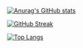 
[![Anurag's GitHub stats](https://github-readme-stats.vercel.app/api?username=drcipri&count_private=true&show_icons=true&theme=vision-friendly-dark)](https://github.com/drcipri/github-readme-stats)

[![GitHub Streak](http://github-readme-streak-stats.herokuapp.com?user=drcipri&theme=dark&background=000000)](https://git.io/streak-stats)

[![Top Langs](https://github-readme-stats.vercel.app/api/top-langs/?username=drcipri&layout=compact&theme=vision-friendly-dark)](https://github.com/drcipri/github-readme-stats)


<!--
**drcipri/drcipri** is a ✨ _special_ ✨ repository because its `README.md` (this file) appears on your GitHub profile.

Here are some ideas to get you started:

- 🔭 I’m currently working on ...
- 🌱 I’m currently learning ...
- 👯 I’m looking to collaborate on ...
- 🤔 I’m looking for help with ...
- 💬 Ask me about ...
- 📫 How to reach me: ...
- 😄 Pronouns: ...
- ⚡ Fun fact: ...
-->
